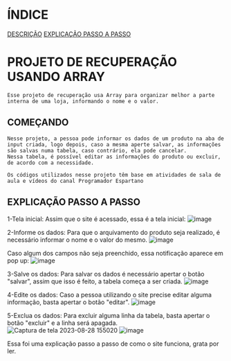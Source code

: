 # ÍNDICE
[DESCRIÇÃO](#come%C3%A7ando)
[EXPLICAÇÃO PASSO A PASSO](#explica%C3%A7%C3%A3o-passo-a-passo)
# PROJETO DE RECUPERAÇÃO USANDO ARRAY

    Esse projeto de recuperação usa Array para organizar melhor a parte interna de uma loja, informando o nome e o valor.

## COMEÇANDO

    Nesse projeto, a pessoa pode informar os dados de um produto na aba de input criada, logo depois, caso a mesma aperte salvar, as informações são salvas numa tabela, caso contrário, ela pode cancelar.
    Nessa tabela, é possível editar as informações do produto ou excluir, de acordo com a necessidade.

    Os códigos utilizados nesse projeto têm base em atividades de sala de aula e vídeos do canal Programador Espartano

## EXPLICAÇÃO PASSO A PASSO

1-Tela inicial:
Assim que o site é acessado, essa é a tela inicial:
![image](https://github.com/imdoarda/rec-array/assets/127868962/93ff3062-45e1-42d8-80aa-932cfd2122b3)


2-Informe os dados:
Para que o arquivamento do produto seja realizado, é necessário informar o nome e o valor do mesmo.
![image](https://github.com/imdoarda/rec-array/assets/127868962/cf22fbca-2724-46ea-bf19-b74d8840fd38)

Caso algum dos campos não seja preenchido, essa notificação aparece em pop up:
![image](https://github.com/imdoarda/rec-array/assets/127868962/dd70c005-54c2-4b13-97bf-9aa1ba63f96b)


3-Salve os dados:
Para salvar os dados é necessário apertar o botão "salvar", assim que isso é feito, a tabela começa a ser criada.
![image](https://github.com/imdoarda/rec-array/assets/127868962/7bdb78ba-2e50-48e2-8af1-62737d2de3d4)

4-Edite os dados:
Caso a pessoa utilizando o site precise editar alguma informação, basta apertar o botão "editar".
![image](https://github.com/imdoarda/rec-array/assets/127868962/77e17f35-d2d1-4b63-b47b-ed2f911912a7)

5-Exclua os dados:
Para excluir alguma linha da tabela, basta apertar o botão "excluir" e a linha será apagada.
![Captura de tela 2023-08-28 155020](https://github.com/imdoarda/rec-array/assets/127868962/5a6a2bb9-c7b2-4475-9709-c96a8a253bb9)
![image](https://github.com/imdoarda/rec-array/assets/127868962/35546331-3c91-4bfb-a907-2fb5b6a52c76)


Essa foi uma explicação passo a passo de como o site funciona, grata por ler.




